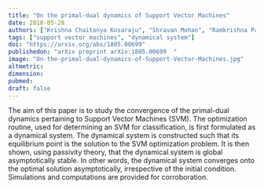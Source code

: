 ```yaml
---
title: "On the primal-dual dynamics of Support Vector Machines"
date: 2018-05-28
authors: ["Krishna Chaitanya Kosaraju", "Shravan Mohan", "Ramkrishna Pasumarthy"]
tags: ["support vector machines", "dynamical system"]
doi: "https://arxiv.org/abs/1805.00699"
publishedon: "arXiv preprint arXiv:1805.00699  "
image: "On-the-primal-dual-dynamics-of-Support-Vector-Machines.jpg"
altmetric: 
dimension: 
pubmed:
draft: false
---
```


The aim of this paper is to study the convergence of the primal-dual dynamics pertaining to Support Vector Machines (SVM). The optimization routine, used for determining an SVM for classification, is first formulated as a dynamical system. The dynamical system is constructed such that its equilibrium point is the solution to the SVM optimization problem. It is then shown, using passivity theory, that the dynamical system is global asymptotically stable. In other words, the dynamical system converges onto the optimal solution asymptotically, irrespective of the initial condition. Simulations and computations are provided for corroboration.